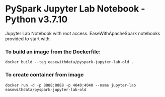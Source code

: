 # PySpark Jupyter Lab Notebook - Python v3.7.10

Jupyter Lab Notebook with root access.
EaseWithApacheSpark notebooks provided to start with.

### To build an image from the Dockerfile:
    docker build --tag easewithdata/pyspark-jupyter-lab-old .

### To create container from image
    docker run -d -p 8888:8888 -p 4040:4040 --name jupyter-lab easewithdata/pyspark-jupyter-lab-old
